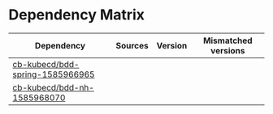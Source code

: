 # Dependency Matrix

Dependency | Sources | Version | Mismatched versions
---------- | ------- | ------- | -------------------
[cb-kubecd/bdd-spring-1585966965](https://github.com/cb-kubecd/bdd-spring-1585966965.git) |  | []() | 
[cb-kubecd/bdd-nh-1585968070](https://github.com/cb-kubecd/bdd-nh-1585968070.git) |  | []() | 
